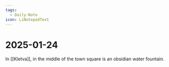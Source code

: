 ```yaml
---
tags:
  - Daily-Note
icon: LiNotepadText
---
```


# 2025-01-24

In [[Kletva]], in the middle of the town square is an obsidian water fountain.
